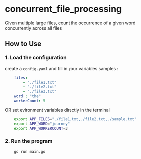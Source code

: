 # concurrent_file_processing

Given multiple large files, count the occurrence of a given word concurrently across all files

## How to Use

### 1. Load the configuration

create a `config.yaml` and fill in your variables
samples :

```yaml  
    files:
        - "./file1.txt"
        - "./file2.txt"
        - "./file3.txt"
    word : "the"
    workerCount: 5
```

OR set evironment variables directly in the terminal

```bash
    export APP_FILES="./file1.txt,./file2.txt,./sample.txt"
    export APP_WORD="journey" 
    export APP_WORKERCOUNT=3
```

### 2. Run the program

``` bash
    go run main.go
```
